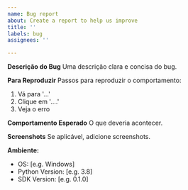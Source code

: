 ```yaml
---
name: Bug report
about: Create a report to help us improve
title: ''
labels: bug
assignees: ''

---
```


**Descrição do Bug**
Uma descrição clara e concisa do bug.

**Para Reproduzir**
Passos para reproduzir o comportamento:
1. Vá para '...'
2. Clique em '....'
3. Veja o erro

**Comportamento Esperado**
O que deveria acontecer.

**Screenshots**
Se aplicável, adicione screenshots.

**Ambiente:**
 - OS: [e.g. Windows]
 - Python Version: [e.g. 3.8]
 - SDK Version: [e.g. 0.1.0] 